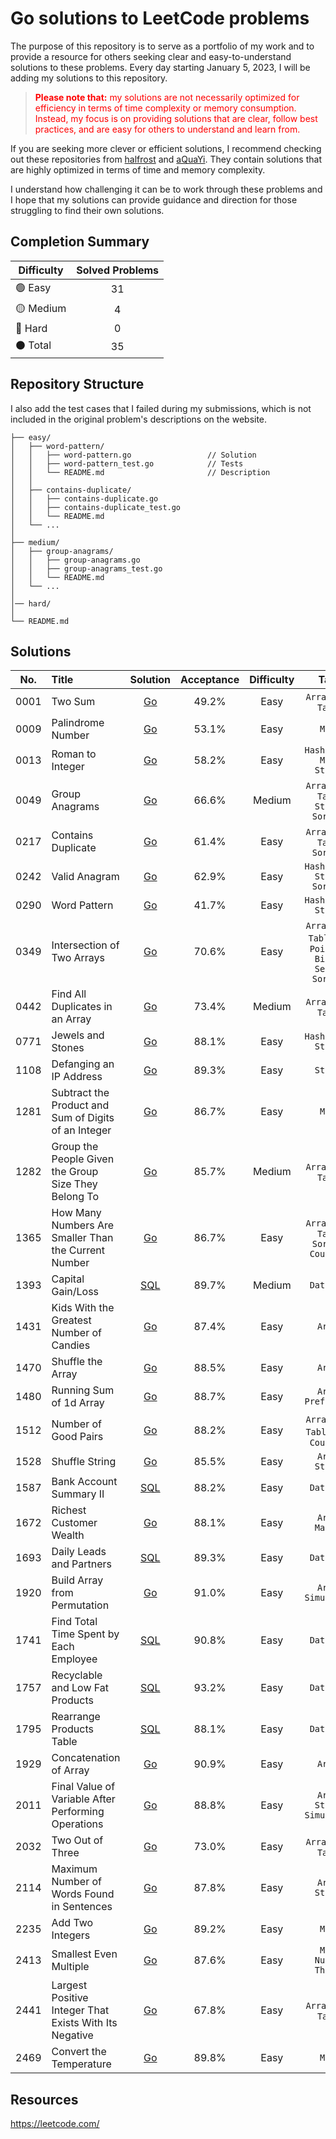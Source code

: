 # Go solutions to LeetCode problems

The purpose of this repository is to serve as a portfolio of my work and to provide a resource for others seeking clear and easy-to-understand solutions to these problems. Every day starting January 5, 2023, I will be adding my solutions to this repository.

> <p style = "color:red"><strong>Please note that:</strong> my solutions are not necessarily optimized for efficiency in terms of time complexity or memory consumption. Instead, my focus is on providing solutions that are clear, follow best practices, and are easy for others to understand and learn from.</p>

If you are seeking more clever or efficient solutions, I recommend checking out these repositories from <a href="https://github.com/halfrost/LeetCode-Go" target="_blank">halfrost</a> and <a href="https://github.com/aQuaYi/LeetCode-in-Go" target="_blank">aQuaYi</a>. They contain solutions that are highly optimized in terms of time and memory complexity.

I understand how challenging it can be to work through these problems and I hope that my solutions can provide guidance and direction for those struggling to find their own solutions.

## Completion Summary

| Difficulty             | Solved Problems |
|------------------------|:---------------:|
| :green_circle: Easy    |       31        |
| :yellow_circle: Medium |        4        |
| :red_circle: Hard      |        0        |
| :black_circle: Total   |       35        |

## Repository Structure

I also add the test cases that I failed during my submissions, which is not included in the original problem's descriptions on the website.

```ascii
├── easy/
│   ├── word-pattern/                       
│   │   ├── word-pattern.go                 // Solution
│   │   ├── word-pattern_test.go            // Tests
│   │   └── README.md                       // Description
│   │
│   ├── contains-duplicate/
│   │   ├── contains-duplicate.go
│   │   ├── contains-duplicate_test.go
│   │   └── README.md
│   └── ...
│   
├── medium/
│   ├── group-anagrams/
│   │   ├── group-anagrams.go
│   │   ├── group-anagrams_test.go
│   │   └── README.md
│   └── ...
│  
│── hard/  
│
└── README.md                            
```

## Solutions


| No.  | Title                                                  |                              Solution                              | Acceptance | Difficulty |                             Tags                              |
|:----:|:-------------------------------------------------------|:------------------------------------------------------------------:|:----------:|:----------:|:-------------------------------------------------------------:|
| 0001 | Two Sum                                                |                         [Go](easy/two-sum)                         |   49.2%    |    Easy    |                     `Array` `Hash Table`                      |
| 0009 | Palindrome Number                                      |                    [Go](easy/palindrome-number)                    |   53.1%    |    Easy    |                            `Math`                             |
| 0013 | Roman to Integer                                       |                    [Go](easy/roman-to-integer)                     |   58.2%    |    Easy    |                 `Hash Table` `Math` `String`                  |
| 0049 | Group Anagrams                                         |                    [Go](medium/group-anagrams)                     |   66.6%    |   Medium   |            `Array` `Hash Table` `String` `Sorting`            |
| 0217 | Contains Duplicate                                     |                   [Go](easy/contains-duplicate)                    |   61.4%    |    Easy    |                `Array` `Hash Table` `Sorting`                 |
| 0242 | Valid Anagram                                          |                      [Go](easy/valid-anagram)                      |   62.9%    |    Easy    |                `Hash Table` `String` `Sorting`                |
| 0290 | Word Pattern                                           |                      [Go](easy/word-pattern)                       |   41.7%    |    Easy    |                     `Hash Table` `String`                     |
| 0349 | Intersection of Two Arrays                             |               [Go](easy/intersection-of-two-arrays)                |   70.6%    |    Easy    | `Array` `Hash Table` `Two Pointers` `Binary Search` `Sorting` |
| 0442 | Find All Duplicates in an Array                        |            [Go](medium/find-all-duplicates-in-an-array)            |   73.4%    |   Medium   |                     `Array` `Hash Table`                      |
| 0771 | Jewels and Stones                                      |                    [Go](easy/jewels-and-stones)                    |   88.1%    |    Easy    |                     `Hash Table` `String`                     |
| 1108 | Defanging an IP Address                                |                 [Go](easy/defanging-an-ip-address)                 |   89.3%    |    Easy    |                           `String`                            |
| 1281 | Subtract the Product and Sum of Digits of an Integer   |  [Go](easy/subtract-the-product-and-sum-of-digits-of-an-integer)   |   86.7%    |    Easy    |                            `Math`                             |
| 1282 | Group the People Given the Group Size They Belong To   | [Go](medium/group-the-people-given-the-group-size-they-belong-to)  |   85.7%    |   Medium   |                     `Array` `Hash Table`                      |
| 1365 | How Many Numbers Are Smaller Than the Current Number   |  [Go](easy/how-many-numbers-are-smaller-than-the-current-number)   |   86.7%    |    Easy    |           `Array` `Hash Table` `Sorting` `Counting`           |
| 1393 | Capital Gain/Loss                                      |                 [SQL](database/capital-gain-loss)                  |   89.7%    |   Medium   |                          `Database`                           |
| 1431 | Kids With the Greatest Number of Candies               |        [Go](easy/kids-with-the-greatest-number-of-candies)         |   87.4%    |    Easy    |                            `Array`                            |
| 1470 | Shuffle the Array                                      |                    [Go](easy/shuffle-the-array)                    |   88.5%    |    Easy    |                            `Array`                            |
| 1480 | Running Sum of 1d Array                                |                 [Go](easy/running-sum-of-1d-array)                 |   88.7%    |    Easy    |                     `Array` `Prefix Sum`                      |
| 1512 | Number of Good Pairs                                   |                  [Go](easy/number-of-good-pairs)                   |   88.2%    |    Easy    |            `Array` `Hash Table` `Math` `Counting`             |
| 1528 | Shuffle String                                         |                     [Go](easy/shuffle-string)                      |   85.5%    |    Easy    |                       `Array` `String`                        |
| 1587 | Bank Account Summary II                                |              [SQL](database/back-account-summary-ii)               |   88.2%    |    Easy    |                          `Database`                           |
| 1672 | Richest Customer Wealth                                |                 [Go](easy/richest-customer-wealth)                 |   88.1%    |    Easy    |                       `Array` `Matrix`                        |
| 1693 | Daily Leads and Partners                               |              [SQL](database/daily-leads-and-partners)              |   89.3%    |    Easy    |                          `Database`                           |
| 1920 | Build Array from Permutation                           |              [Go](easy/build-array-from-permutation)               |   91.0%    |    Easy    |                     `Array` `Simulation`                      |
| 1741 | Find Total Time Spent by Each Employee                 |       [SQL](database/find-total-time-spent-by-each-employee)       |   90.8%    |    Easy    |                          `Database`                           |
| 1757 | Recyclable and Low Fat Products                        |          [SQL](database/recyclable-and-low-fat-products)           |   93.2%    |    Easy    |                          `Database`                           |
| 1795 | Rearrange Products Table                               |              [SQL](database/rearrange-products-table)              |   88.1%    |    Easy    |                          `Database`                           |
| 1929 | Concatenation of Array                                 |                 [Go](easy/concatenation-of-array)                  |   90.9%    |    Easy    |                            `Array`                            |
| 2011 | Final Value of Variable After Performing Operations    |   [Go](easy/final-value-of-variable-after-performing-operations)   |   88.8%    |    Easy    |                 `Array` `String` `Simulation`                 |
| 2032 | Two Out of Three                                       |                    [Go](easy/two-out-of-three)                     |   73.0%    |    Easy    |                     `Array` `Hash Table`                      |
| 2114 | Maximum Number of Words Found in Sentences             |       [Go](easy/maximum-number-of-words-found-in-sentences)        |   87.8%    |    Easy    |                       `Array` `String`                        |
| 2235 | Add Two Integers                                       |                    [Go](easy/add-two-integers)                     |   89.2%    |    Easy    |                            `Math`                             |
| 2413 | Smallest Even Multiple                                 |                 [Go](easy/smallest-even-multiple)                  |   87.6%    |    Easy    |                    `Math` `Number Theory`                     |
| 2441 | Largest Positive Integer That Exists With Its Negative | [Go](easy/largest-positive-integer-that-exists-with-its-negative ) |   67.8%    |    Easy    |                     `Array` `Hash Table`                      |
| 2469 | Convert the Temperature                                |                 [Go](easy/convert-the-temperature)                 |   89.8%    |    Easy    |                            `Math`                             |



## Resources

https://leetcode.com/